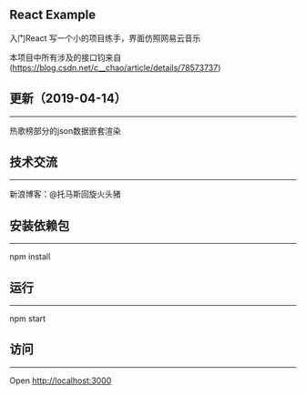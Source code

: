 React Example
---

入门React
写一个小的项目练手，界面仿照网易云音乐

本项目中所有涉及的接口钧来自(https://blog.csdn.net/c__chao/article/details/78573737)

## 更新（2019-04-14）
***
热歌榜部分的json数据嵌套渲染

## 技术交流
***
新浪博客：@托马斯回旋火头猪

## 安装依赖包
***
npm install


## 运行
---
npm start

## 访问
---
Open [http://localhost:3000](http://localhost:3000)
